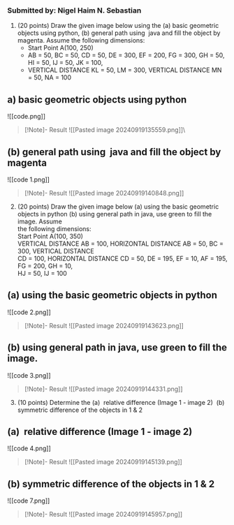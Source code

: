 ### Submitted by: Nigel Haim N. Sebastian

1. (20 points) Draw the given image below using the (a) basic geometric objects using python, (b) general path using  java and fill the object by magenta. Assume the following dimensions:  
	- Start Point A(100, 250)  
	- AB = 50, BC = 50, CD = 50, DE = 300, EF = 200, FG = 300, GH = 50, HI = 50, IJ = 50, JK = 100,  
	- VERTICAL DISTANCE KL = 50, LM = 300, VERTICAL DISTANCE MN = 50, NA = 100

## a) basic geometric objects using python


![[code.png]]

>[!Note]- Result
>![[Pasted image 20240919135559.png]]\


## (b) general path using  java and fill the object by magenta

![[code 1.png]]


>[!Note]- Result
>![[Pasted image 20240919140848.png]]

2. (20 points) Draw the given image below (a) using the basic geometric objects in python (b) using general path in java, use green to fill the image. Assume  
the following dimensions:  
Start Point A(100, 350)  
VERTICAL DISTANCE AB = 100, HORIZONTAL DISTANCE AB = 50, BC = 300, VERTICAL DISTANCE  
CD = 100, HORIZONTAL DISTANCE CD = 50, DE = 195, EF = 10, AF = 195, FG = 200, GH = 10,  
HJ = 50, IJ = 100

## (a) using the basic geometric objects in python

![[code 2.png]]

>[!Note]- Result
>![[Pasted image 20240919143623.png]]

## (b) using general path in java, use green to fill the image.
![[code 3.png]]

>[!Note]- Result
>![[Pasted image 20240919144331.png]]

3. (10 points) Determine the (a)  relative difference (Image 1 - image 2)  (b) symmetric difference of the objects in 1 & 2
## (a)  relative difference (Image 1 - image 2)
![[code 4.png]]
>[!Note]- Result
>![[Pasted image 20240919145139.png]]

## (b) symmetric difference of the objects in 1 & 2

![[code 7.png]]
>[!Note]- Result
>![[Pasted image 20240919145957.png]]